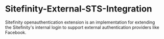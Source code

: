 Sitefinity-External-STS-Integration
===================================

Sitefinity openauthentication extension is an implementation for extending the Sitefinity's internal login to support external authentication providers like Facebook.
